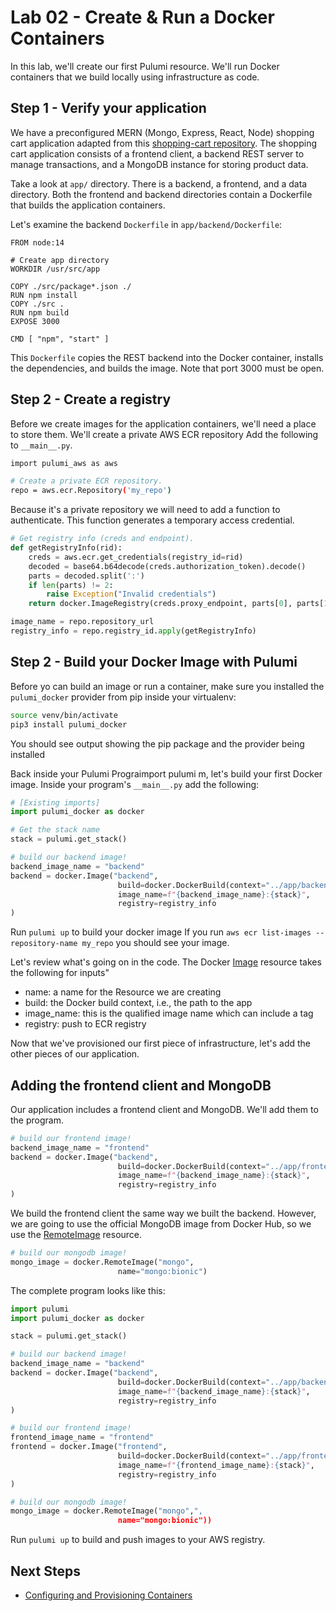 # Lab 02 - Create & Run a Docker Containers

In this lab, we'll create our first Pulumi resource. We'll run Docker containers that we build locally using infrastructure as code.

## Step 1 - Verify your application

We have a preconfigured MERN (Mongo, Express, React, Node) shopping cart application adapted from this [shopping-cart repository](https://github.com/shubhambattoo/shopping-cart.git). The shopping cart application consists of a frontend client, a backend REST server to manage transactions, and a MongoDB instance for storing product data.

Take a look at `app/` directory. There is a backend, a frontend, and a data directory. Both the frontend and backend directories contain a Dockerfile that builds the application containers.

Let's examine the backend `Dockerfile` in `app/backend/Dockerfile`:

```docker
FROM node:14

# Create app directory
WORKDIR /usr/src/app

COPY ./src/package*.json ./
RUN npm install
COPY ./src .
RUN npm build
EXPOSE 3000

CMD [ "npm", "start" ]
```

This `Dockerfile` copies the REST backend into the Docker container, installs the dependencies, and builds the image. Note that port 3000 must be open.

## Step 2 - Create a registry

Before we create images for the application containers, we'll need a place to store them. We'll create a private AWS ECR repository Add the following to `__main__.py`.

```bash
import pulumi_aws as aws

# Create a private ECR repository.
repo = aws.ecr.Repository('my_repo')
```

Because it's a private repository we will need to add a function to authenticate. This function generates a temporary access credential.

```python
# Get registry info (creds and endpoint).
def getRegistryInfo(rid):
    creds = aws.ecr.get_credentials(registry_id=rid)
    decoded = base64.b64decode(creds.authorization_token).decode()
    parts = decoded.split(':')
    if len(parts) != 2:
        raise Exception("Invalid credentials")
    return docker.ImageRegistry(creds.proxy_endpoint, parts[0], parts[1])

image_name = repo.repository_url
registry_info = repo.registry_id.apply(getRegistryInfo)
```

## Step 2 - Build your Docker Image with Pulumi


Before yo can build an image or run a container, make sure you installed the `pulumi_docker` provider from pip inside your virtualenv:

```bash
source venv/bin/activate
pip3 install pulumi_docker
```

You should see output showing the pip package and the provider being installed

Back inside your Pulumi Prograimport pulumi
m, let's build your first Docker image. Inside your program's `__main__.py` add the following:


```python
# [Existing imports]
import pulumi_docker as docker

# Get the stack name
stack = pulumi.get_stack()

# build our backend image!
backend_image_name = "backend"
backend = docker.Image("backend",
                        build=docker.DockerBuild(context="../app/backend"),
                        image_name=f"{backend_image_name}:{stack}",
                        registry=registry_info
)
```
Run `pulumi up` to build your docker image If you run `aws ecr list-images --repository-name my_repo` you should see your image.

Let's review what's going on in the code. The Docker [Image](https://www.pulumi.com/docs/reference/pkg/docker/image/) resource takes the following for inputs"

- name: a name for the Resource we are creating
- build: the Docker build context, i.e., the path to the app
- image_name: this is the qualified image name which can include a tag
- registry: push to ECR registry

Now that we've provisioned our first piece of infrastructure, let's add the other pieces of our application.

## Adding the frontend client and MongoDB

Our application includes a frontend client and MongoDB. We'll add them to the program.

```python
# build our frontend image!
backend_image_name = "frontend"
backend = docker.Image("backend",
                        build=docker.DockerBuild(context="../app/frontend"),
                        image_name=f"{backend_image_name}:{stack}",
                        registry=registry_info
)
```

We build the frontend client the same way we built the backend. However, we are going to use the official MongoDB image from Docker Hub, so we use the [RemoteImage](https://www.pulumi.com/docs/reference/pkg/docker/remoteimage/) resource.

```python
# build our mongodb image!
mongo_image = docker.RemoteImage("mongo",
                        name="mongo:bionic")
```

The complete program looks like this:

```python
import pulumi
import pulumi_docker as docker

stack = pulumi.get_stack()

# build our backend image!
backend_image_name = "backend"
backend = docker.Image("backend",
                        build=docker.DockerBuild(context="../app/backend"),
                        image_name=f"{backend_image_name}:{stack}",
                        registry=registry_info
)

# build our frontend image!
frontend_image_name = "frontend"
frontend = docker.Image("frontend",
                        build=docker.DockerBuild(context="../app/frontend"),
                        image_name=f"{frontend_image_name}:{stack}",
                        registry=registry_info
)

# build our mongodb image!
mongo_image = docker.RemoteImage("mongo",",
                        name="mongo:bionic"))
```

Run `pulumi up` to build and push images to your AWS registry.

## Next Steps

* [Configuring and Provisioning Containers](../lab-03/Configuring_and_Provisioning_Containers.md)
